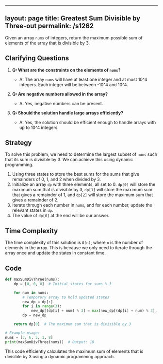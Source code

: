 
---
layout: page
title:  Greatest Sum Divisible by Three-out
permalink: /s1262
---

Given an array `nums` of integers, return the maximum possible sum of elements of the array that is divisible by 3.

## Clarifying Questions

1. **Q: What are the constraints on the elements of `nums`?**
   - A: The array `nums` will have at least one integer and at most 10^4 integers. Each integer will be between -10^4 and 10^4.

2. **Q: Are negative numbers allowed in the array?**
   - A: Yes, negative numbers can be present.

3. **Q: Should the solution handle large arrays efficiently?**
   - A: Yes, the solution should be efficient enough to handle arrays with up to 10^4 integers.

## Strategy

To solve this problem, we need to determine the largest subset of `nums` such that its sum is divisible by 3. We can achieve this using dynamic programming.

1. Using three states to store the best sums for the sums that give remainders of 0, 1, and 2 when divided by 3.
2. Initialize an array `dp` with three elements, all set to 0. `dp[0]` will store the maximum sum that is divisible by 3, `dp[1]` will store the maximum sum that gives a remainder of 1, and `dp[2]` will store the maximum sum that gives a remainder of 2.
3. Iterate through each number in `nums`, and for each number, update the relevant states in `dp`.
4. The value of `dp[0]` at the end will be our answer.

## Time Complexity

The time complexity of this solution is `O(n)`, where `n` is the number of elements in the array. This is because we only need to iterate through the array once and update the states in constant time.

## Code

```python
def maxSumDivThree(nums):
    dp = [0, 0, 0]  # Initial states for sums % 3

    for num in nums:
        # Temporary array to hold updated states
        new_dp = dp[:]
        for i in range(3):
            new_dp[(dp[i] + num) % 3] = max(new_dp[(dp[i] + num) % 3], dp[i] + num)
        dp = new_dp

    return dp[0]  # The maximum sum that is divisible by 3

# Example usage:
nums = [3, 6, 5, 1, 8]
print(maxSumDivThree(nums))  # Output: 18
```

This code efficiently calculates the maximum sum of elements that is divisible by 3 using a dynamic programming approach.